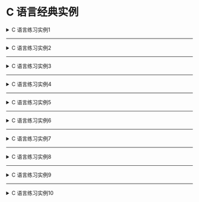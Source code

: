 <!--
  - File Name README.md
  - Version 1.0
  - Author aaron
  - Email wzj020109@163.com
  - Created Time 2022-01-04
      -->


# C 语言经典实例

<details>
<summary>C 语言练习实例1</summary>
<a href="/Classics/Instance-001">实例1</a> <br>
<b>题目:</b> 有1、2、3、4个数字，能组成多少个互不相同且无重复数字的三位数？都是多少？ <br>
<b>程序分析:</b> 可填在百位、十位、个位的数字都是1、2、3、4。组成所有的排列后再去 掉不满足条件的排列. <br>
</details>

<hr>

<details>
<summary>C 语言练习实例2</summary>
<a href="/Classics/Instance-002">实例2</a> <br>
<b>题目:</b> 企业发放的奖金根据利润提成。 从键盘输入当月利润I，求应发放奖金总数？ <br>
<b>程序分析:</b> 请利用数轴来分界，定位。注意定义时需把奖金定义成双精度浮点(double)型. <br>
</details>

<hr>

<details>
<summary>C 语言练习实例3</summary>
<a href="/Classics/Instance-003">实例3</a> <br>
<b>题目:</b> 一个整数，它加上100后是一个完全平方数，再加上168又是一个完全平方数，请问该数是多少？ <br>
<b>程序分析:</b> Null <br>
</details>

<hr>

<details>
<summary>C 语言练习实例4</summary>
<a href="/Classics/Instance-004">实例4</a> <br>
<b>题目:</b> 输入某年某月某日，判断这一天是这一年的第几天？ <br>
<b>程序分析:</b> 以3月5日为例，应该先把前两个月的加起来，然后再加上5天即本年的第几天; <br>
</details>

<hr>

<details>
<summary>C 语言练习实例5</summary>
<a href="/Classics/Instance-005">实例5</a> <br>
<b>题目:</b> 输入三个整数x,y,z，请把这三个数由小到大输出; <br>
<b>程序分析:</b> Null <br>
</details>

<hr>

<details>
<summary>C 语言练习实例6</summary>
<a href="/Classics/Instance-006">实例6</a> <br>
<b>题目:</b> 输出九九乘法表 <br>
<b>程序分析:</b> 分行与列考虑，共 9 行 9 列，i 控制行，j 控制列; <br>
</details>

<hr>

<details>
<summary>C 语言练习实例7</summary>
<a href="/Classics/Instance-007">实例7</a> <br>
<b>题目:</b> 输出100以内的所有素数 <br>
<b>程序分析:</b> 利用循环得到100以内的所有数, 利用取摸运算判断是否能被整除 <br>
</details>

<hr>

<details>
<summary>C 语言练习实例8</summary>
<a href="/Classics/Instance-008">实例8</a> <br>
<b>题目:</b> 输出 100 - 999 里的所有水仙花数 <br>
<b>程序分析:</b> 利用for循环控制100-999个数，每个数分解出个位，十位，百位; <br>
</details>

<hr>

<details>
<summary>C 语言练习实例9</summary>
<a href="/Classics/Instance-009">实例9</a> <br>
<b>题目:</b> 输入成绩判断等级, 成绩大于等于90为A, 成绩在89-60为B, 小于60为C <br>
<b>程序分析:</b> 利用条件运算符; <br>
</details>

<hr>

<details>
<summary>C 语言练习实例10</summary>
<a href="/Classics/Instance-010">实例10</a> <br>
<b>题目:</b> 输入一行字符，分别统计出其中英文字母、空格、数字和其它字符的个数; <br>
<b>程序分析:</b> 利用while语句,条件为输入的字符不为'\n'; <br>
</details>
